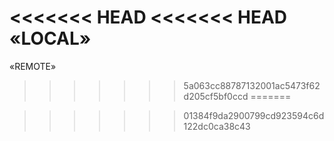 <<<<<<< HEAD
<<<<<<< HEAD
«LOCAL»
=======
«REMOTE»
>>>>>>> 5a063cc88787132001ac5473f62d205cf5bf0ccd
=======

>>>>>>> 01384f9da2900799cd923594c6d122dc0ca38c43
